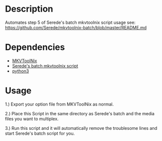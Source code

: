 # Description
Automates step 5 of Serede's batch mkvtoolnix script usage see: https://github.com/Serede/mkvtoolnix-batch/blob/master/README.md 

# Dependencies
- [MKVToolNix](https://www.fosshub.com/MKVToolNix.html)
- [Serede's batch mkvtoolnix script](https://github.com/Serede/mkvtoolnix-batch)
- [python3](https://www.python.org/downloads/)


# Usage
1.) Export your option file from MKVToolNix as normal.

2.) Place this Script in the same directory as Serede's batch and the media files you want to multiplex.

3.) Run this script and it will automatically remove the troublesome lines and start Serede's batch script for you.

